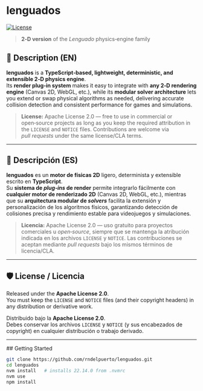 # lenguados

[![License](https://img.shields.io/badge/license-Apache--2.0-blue.svg)](LICENSE)

> **2‑D version** of the _Lenguado_ physics‑engine family

## 📜 Description (EN)

**lenguados** is a **TypeScript‑based, lightweight, deterministic, and extensible 2‑D physics engine**.  
Its **render plug‑in system** makes it easy to integrate with **any 2‑D rendering engine** (Canvas 2D, WebGL, etc.), while its **modular solver architecture** lets you extend or swap physical algorithms as needed, delivering accurate collision detection and consistent performance for games and simulations.

> **License:** Apache License 2.0 — free to use in commercial or open‑source projects as long as you keep the required attribution in the `LICENSE` and `NOTICE` files. Contributions are welcome via _pull requests_ under the same license/CLA terms.

---

## 📜 Descripción (ES)

**lenguados** es un **motor de físicas 2D** ligero, determinista y extensible escrito en **TypeScript**.  
Su **sistema de _plug‑ins_ de render** permite integrarlo fácilmente con **cualquier motor de renderizado 2D** (Canvas 2D, WebGL, etc.), mientras que su **arquitectura modular de _solvers_** facilita la extensión y personalización de los algoritmos físicos, garantizando detección de colisiones precisa y rendimiento estable para videojuegos y simulaciones.

> **Licencia:** Apache License 2.0 — uso gratuito para proyectos comerciales u _open‑source_, siempre que se mantenga la atribución indicada en los archivos `LICENSE` y `NOTICE`. Las contribuciones se aceptan mediante _pull requests_ bajo los mismos términos de licencia/CLA.

---

## 🛡️ License / Licencia

Released under the **Apache License 2.0**.  
You must keep the `LICENSE` and `NOTICE` files (and their copyright headers) in any distribution or derivative work.

Distribuido bajo la **Apache License 2.0**.  
Debes conservar los archivos `LICENSE` y `NOTICE` (y sus encabezados de copyright) en cualquier distribución o trabajo derivado.

---

## Getting Started

```bash
git clone https://github.com/rndelpuerto/lenguados.git
cd lenguados
nvm install   # installs 22.14.0 from .nvmrc
nvm use
npm install
```
